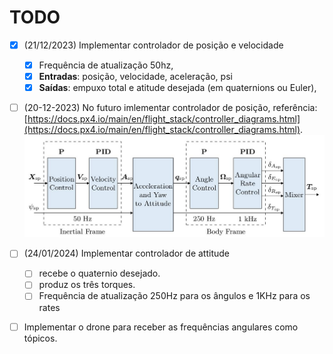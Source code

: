 # TODO

- [x] (21/12/2023) Implementar controlador de posição e velocidade
    - [x] Frequência de atualização 50hz,
    - [x] **Entradas**: posição, velocidade, aceleração, psi 
    - [x] **Saídas**: empuxo total e atitude desejada (em quaternions ou Euler),
- [ ] (20-12-2023) No futuro imlementar controlador de posição, referência: [https://docs.px4.io/main/en/flight_stack/controller_diagrams.html](https://docs.px4.io/main/en/flight_stack/controller_diagrams.html).
![control strategy](control_strategy.png)
- [ ] (24/01/2024) Implementar controlador de attitude
    - [ ] recebe o quaternio desejado. 
    - [ ] produz os três torques.
    - [ ] Frequência de atualização 250Hz para os ângulos e 1KHz para os rates
- [ ] Implementar o drone para receber as frequências angulares como tópicos.
  